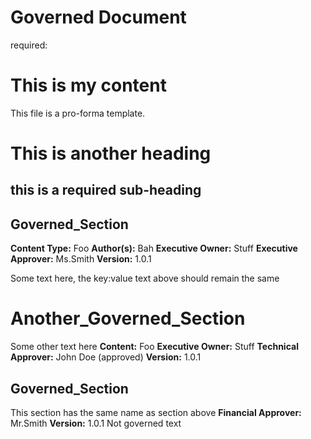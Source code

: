 # Governed Document

required:

# This is my content

This file is a pro-forma template.

# This is another heading

## this is a required sub-heading

## Governed_Section
**Content Type:**  Foo
**Author(s):**  Bah
**Executive Owner:**  Stuff
**Executive Approver:**  Ms.Smith
**Version:** 1.0.1

Some text here, the key:value text above should remain the same

# Another_Governed_Section
Some other text here
**Content:**  Foo
**Executive Owner:**  Stuff
**Technical Approver:**   John Doe (approved)
**Version:** 1.0.1


## Governed_Section
This section has the same name as section above
**Financial Approver:** Mr.Smith
**Version:** 1.0.1
Not governed text
